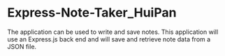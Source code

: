 # Express-Note-Taker_HuiPan
The application can be used to write and save notes. This application will use an Express.js back end and will save and retrieve note data from a JSON file.
